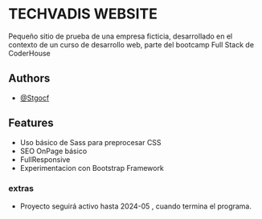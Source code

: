 
# TECHVADIS WEBSITE

Pequeño sitio de prueba de una empresa ficticia, desarrollado en el contexto de un curso de desarrollo web, parte del bootcamp Full Stack de CoderHouse


## Authors

- [@Stgocf](https://github.com/Stgocf)


## Features

- Uso básico de Sass para preprocesar CSS
- SEO OnPage básico
- FullResponsive
- Experimentacion con Bootstrap Framework

### extras
- Proyecto seguirá activo hasta 2024-05 , cuando termina el programa. 
